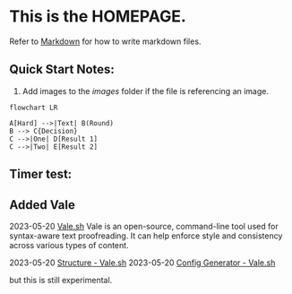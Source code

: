 # This is the **HOMEPAGE**.
Refer to [Markdown](http://daringfireball.net/projects/markdown/) for how to write markdown files.
## Quick Start Notes:
1. Add images to the *images* folder if the file is referencing an image.

```mermaid
flowchart LR

A[Hard] -->|Text| B(Round)
B --> C{Decision}
C -->|One| D[Result 1]
C -->|Two| E[Result 2]
```

## Timer test:
<div id="my-timer"></div>

<script src="/scripts/index.md/my-timer.js"></script>

<script type="text/javascript">
  // Update the time immediately
  updateTime();

  // Update the time every second (1000 milliseconds)
  setInterval(updateTime, 1000);
</script>


## Added Vale
2023-05-20 [Vale.sh](https://vale.sh/)
Vale is an open-source, command-line tool used for syntax-aware text proofreading. It can help enforce style and consistency across various types of content.

2023-05-20 [Structure - Vale.sh](https://vale.sh/docs/vale-cli/structure/)
2023-05-20 [Config Generator - Vale.sh](https://vale.sh/generator)


but this is still experimental.


